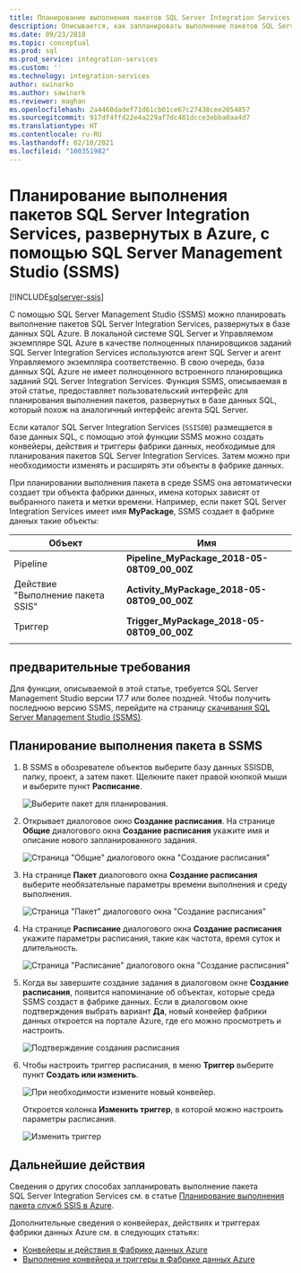 ```yaml
---
title: Планирование выполнения пакетов SQL Server Integration Services в Azure с помощью SQL Server Management Studio | Документы Майкрософт
description: Описывается, как запланировать выполнение пакетов SQL Server Integration Services, развернутых в базе данных SQL Azure, с помощью команды "Расписание" в SQL Server Management Studio (SSMS).
ms.date: 09/23/2018
ms.topic: conceptual
ms.prod: sql
ms.prod_service: integration-services
ms.custom: ''
ms.technology: integration-services
author: swinarko
ms.author: sawinark
ms.reviewer: maghan
ms.openlocfilehash: 2a4460dadef71d61cb01ce67c27438cee2054857
ms.sourcegitcommit: 917df4ffd22e4a229af7dc481dcce3ebba0aa4d7
ms.translationtype: HT
ms.contentlocale: ru-RU
ms.lasthandoff: 02/10/2021
ms.locfileid: "100351982"
---
```

# <a name="schedule-the-execution-of-ssis-packages-deployed-in-azure-with-sql-server-management-studio-ssms"></a>Планирование выполнения пакетов SQL Server Integration Services, развернутых в Azure, с помощью SQL Server Management Studio (SSMS)

[!INCLUDE[sqlserver-ssis](../../includes/applies-to-version/sqlserver-ssis.md)]



С помощью SQL Server Management Studio (SSMS) можно планировать выполнение пакетов SQL Server Integration Services, развернутых в базе данных SQL Azure. В локальной системе SQL Server и Управляемом экземпляре SQL Azure в качестве полноценных планировщиков заданий SQL Server Integration Services используются агент SQL Server и агент Управляемого экземпляра соответственно. В свою очередь, база данных SQL Azure не имеет полноценного встроенного планировщика заданий SQL Server Integration Services. Функция SSMS, описываемая в этой статье, предоставляет пользовательский интерфейс для планирования выполнения пакетов, развернутых в базе данных SQL, который похож на аналогичный интерфейс агента SQL Server.

Если каталог SQL Server Integration Services (`SSISDB`) размещается в базе данных SQL, с помощью этой функции SSMS можно создать конвейеры, действия и триггеры фабрики данных, необходимые для планирования пакетов SQL Server Integration Services. Затем можно при необходимости изменять и расширять эти объекты в фабрике данных.

При планировании выполнения пакета в среде SSMS она автоматически создает три объекта фабрики данных, имена которых зависят от выбранного пакета и метки времени. Например, если пакет SQL Server Integration Services имеет имя **MyPackage**, SSMS создает в фабрике данных такие объекты:

| Объект | Имя |
|---|---|
| Pipeline | **Pipeline_MyPackage_2018-05-08T09_00_00Z** |
| Действие "Выполнение пакета SSIS" | **Activity_MyPackage_2018-05-08T09_00_00Z** |
| Триггер | **Trigger_MyPackage_2018-05-08T09_00_00Z** |
|||

## <a name="prerequisites"></a>предварительные требования

Для функции, описываемой в этой статье, требуется SQL Server Management Studio версии 17.7 или более поздней. Чтобы получить последнюю версию SSMS, перейдите на страницу [скачивания SQL Server Management Studio (SSMS)](../../ssms/download-sql-server-management-studio-ssms.md).

## <a name="schedule-a-package-in-ssms"></a>Планирование выполнения пакета в SSMS

1. В SSMS в обозревателе объектов выберите базу данных SSISDB, папку, проект, а затем пакет. Щелкните пакет правой кнопкой мыши и выберите пункт **Расписание**.

    ![Выберите пакет для планирования.](media/ssis-azure-schedule-packages-ssms/schedule-ssms-image1-schedule.png)

2. Открывает диалоговое окно **Создание расписания**. На странице **Общие** диалогового окна **Создание расписания** укажите имя и описание нового запланированного задания.

    ![Страница "Общие" диалогового окна "Создание расписания"](media/ssis-azure-schedule-packages-ssms/schedule-ssms-image2-new-schedule.png)

3. На странице **Пакет** диалогового окна **Создание расписания** выберите необязательные параметры времени выполнения и среду выполнения.

    ![Страница "Пакет" диалогового окна "Создание расписания"](media/ssis-azure-schedule-packages-ssms/schedule-ssms-image3-new-schedule2.png)

4. На странице **Расписание** диалогового окна **Создание расписания** укажите параметры расписания, такие как частота, время суток и длительность.

    ![Страница "Расписание" диалогового окна "Создание расписания"](media/ssis-azure-schedule-packages-ssms/schedule-ssms-image4-new-schedule3.png)

5. Когда вы завершите создание задания в диалоговом окне **Создание расписания**, появится напоминание об объектах, которые среда SSMS создаст в фабрике данных. Если в диалоговом окне подтверждения выбрать вариант **Да**, новый конвейер фабрики данных откроется на портале Azure, где его можно просмотреть и настроить.

    ![Подтверждение создания расписания](media/ssis-azure-schedule-packages-ssms/schedule-ssms-image5-confirmation.png)

6. Чтобы настроить триггер расписания, в меню **Триггер** выберите пункт **Создать или изменить**.

    ![При необходимости измените новый конвейер.](media/ssis-azure-schedule-packages-ssms/schedule-ssms-image6-edit.png)

    Откроется колонка **Изменить триггер**, в которой можно настроить параметры расписания.

    ![Изменить триггер](media/ssis-azure-schedule-packages-ssms/schedule-ssms-image7-edit2.png)

## <a name="next-steps"></a>Дальнейшие действия

Сведения о других способах запланировать выполнение пакета SQL Server Integration Services см. в статье [Планирование выполнения пакета служб SSIS в Azure](ssis-azure-schedule-packages.md).

Дополнительные сведения о конвейерах, действиях и триггерах фабрики данных Azure см. в следующих статьях:
-   [Конвейеры и действия в Фабрике данных Azure](/azure/data-factory/concepts-pipelines-activities)
-   [Выполнение конвейера и триггеры в Фабрике данных Azure](/azure/data-factory/concepts-pipeline-execution-triggers)